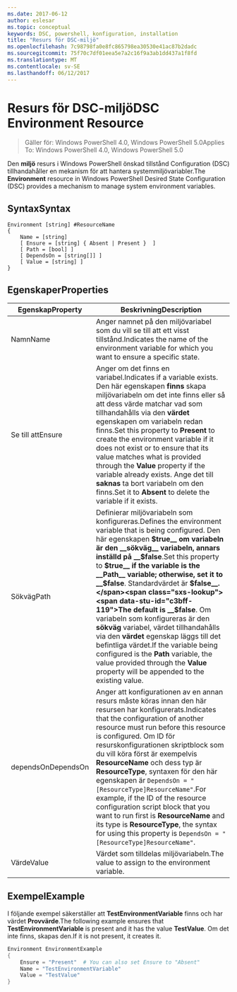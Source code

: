 ```yaml
---
ms.date: 2017-06-12
author: eslesar
ms.topic: conceptual
keywords: DSC, powershell, konfiguration, installation
title: "Resurs för DSC-miljö"
ms.openlocfilehash: 7c98798fa0e8fc865798ea30530e41ac87b2dadc
ms.sourcegitcommit: 75f70c7df01eea5e7a2c16f9a3ab1dd437a1f8fd
ms.translationtype: MT
ms.contentlocale: sv-SE
ms.lasthandoff: 06/12/2017
---
```

# <a name="dsc-environment-resource"></a><span data-ttu-id="c3bff-103">Resurs för DSC-miljö</span><span class="sxs-lookup"><span data-stu-id="c3bff-103">DSC Environment Resource</span></span>

> <span data-ttu-id="c3bff-104">Gäller för: Windows PowerShell 4.0, Windows PowerShell 5.0</span><span class="sxs-lookup"><span data-stu-id="c3bff-104">Applies To: Windows PowerShell 4.0, Windows PowerShell 5.0</span></span>

<span data-ttu-id="c3bff-105">Den __miljö__ resurs i Windows PowerShell önskad tillstånd Configuration (DSC) tillhandahåller en mekanism för att hantera systemmiljövariabler.</span><span class="sxs-lookup"><span data-stu-id="c3bff-105">The __Environment__ resource in Windows PowerShell Desired State Configuration (DSC) provides a mechanism to manage system environment variables.</span></span>

## <a name="syntax"></a><span data-ttu-id="c3bff-106">Syntax</span><span class="sxs-lookup"><span data-stu-id="c3bff-106">Syntax</span></span>
``` mof
Environment [string] #ResourceName
{
    Name = [string]
    [ Ensure = [string] { Absent | Present }  ]
    [ Path = [bool] ]
    [ DependsOn = [string[]] ]
    [ Value = [string] ]
}
```

## <a name="properties"></a><span data-ttu-id="c3bff-107">Egenskaper</span><span class="sxs-lookup"><span data-stu-id="c3bff-107">Properties</span></span>

|  <span data-ttu-id="c3bff-108">Egenskap</span><span class="sxs-lookup"><span data-stu-id="c3bff-108">Property</span></span>  |  <span data-ttu-id="c3bff-109">Beskrivning</span><span class="sxs-lookup"><span data-stu-id="c3bff-109">Description</span></span>   | 
|---|---| 
| <span data-ttu-id="c3bff-110">Namn</span><span class="sxs-lookup"><span data-stu-id="c3bff-110">Name</span></span>| <span data-ttu-id="c3bff-111">Anger namnet på den miljövariabel som du vill se till att ett visst tillstånd.</span><span class="sxs-lookup"><span data-stu-id="c3bff-111">Indicates the name of the environment variable for which you want to ensure a specific state.</span></span>| 
| <span data-ttu-id="c3bff-112">Se till att</span><span class="sxs-lookup"><span data-stu-id="c3bff-112">Ensure</span></span>| <span data-ttu-id="c3bff-113">Anger om det finns en variabel.</span><span class="sxs-lookup"><span data-stu-id="c3bff-113">Indicates if a variable exists.</span></span> <span data-ttu-id="c3bff-114">Den här egenskapen __finns__ skapa miljövariabeln om det inte finns eller så att dess värde matchar vad som tillhandahålls via den __värdet__ egenskapen om variabeln redan finns.</span><span class="sxs-lookup"><span data-stu-id="c3bff-114">Set this property to __Present__ to create the environment variable if it does not exist or to ensure that its value matches what is provided through the __Value__ property if the variable already exists.</span></span> <span data-ttu-id="c3bff-115">Ange det till __saknas__ ta bort variabeln om den finns.</span><span class="sxs-lookup"><span data-stu-id="c3bff-115">Set it to __Absent__ to delete the variable if it exists.</span></span>| 
| <span data-ttu-id="c3bff-116">Sökväg</span><span class="sxs-lookup"><span data-stu-id="c3bff-116">Path</span></span>| <span data-ttu-id="c3bff-117">Definierar miljövariabeln som konfigureras.</span><span class="sxs-lookup"><span data-stu-id="c3bff-117">Defines the environment variable that is being configured.</span></span> <span data-ttu-id="c3bff-118">Den här egenskapen __$true__ om variabeln är den __sökväg__ variabeln, annars inställd på __$false__.</span><span class="sxs-lookup"><span data-stu-id="c3bff-118">Set this property to __$true__ if the variable is the __Path__ variable; otherwise, set it to __$false__.</span></span> <span data-ttu-id="c3bff-119">Standardvärdet är __$false__.</span><span class="sxs-lookup"><span data-stu-id="c3bff-119">The default is __$false__.</span></span> <span data-ttu-id="c3bff-120">Om variabeln som konfigureras är den __sökväg__ variabel, värdet tillhandahålls via den __värdet__ egenskap läggs till det befintliga värdet.</span><span class="sxs-lookup"><span data-stu-id="c3bff-120">If the variable being configured is the __Path__ variable, the value provided through the __Value__ property will be appended to the existing value.</span></span>| 
| <span data-ttu-id="c3bff-121">dependsOn</span><span class="sxs-lookup"><span data-stu-id="c3bff-121">DependsOn</span></span> | <span data-ttu-id="c3bff-122">Anger att konfigurationen av en annan resurs måste köras innan den här resursen har konfigurerats.</span><span class="sxs-lookup"><span data-stu-id="c3bff-122">Indicates that the configuration of another resource must run before this resource is configured.</span></span> <span data-ttu-id="c3bff-123">Om ID för resurskonfigurationen skriptblock som du vill köra först är exempelvis __ResourceName__ och dess typ är __ResourceType__, syntaxen för den här egenskapen är `DependsOn = "[ResourceType]ResourceName"`.</span><span class="sxs-lookup"><span data-stu-id="c3bff-123">For example, if the ID of the resource configuration script block that you want to run first is __ResourceName__ and its type is __ResourceType__, the syntax for using this property is `DependsOn = "[ResourceType]ResourceName"`.</span></span>| 
| <span data-ttu-id="c3bff-124">Värde</span><span class="sxs-lookup"><span data-stu-id="c3bff-124">Value</span></span>| <span data-ttu-id="c3bff-125">Värdet som tilldelas miljövariabeln.</span><span class="sxs-lookup"><span data-stu-id="c3bff-125">The value to assign to the environment variable.</span></span>| 

## <a name="example"></a><span data-ttu-id="c3bff-126">Exempel</span><span class="sxs-lookup"><span data-stu-id="c3bff-126">Example</span></span>

<span data-ttu-id="c3bff-127">I följande exempel säkerställer att __TestEnvironmentVariable__ finns och har värdet __Provvärde__.</span><span class="sxs-lookup"><span data-stu-id="c3bff-127">The following example ensures that __TestEnvironmentVariable__ is present and it has the value __TestValue__.</span></span> <span data-ttu-id="c3bff-128">Om det inte finns, skapas den.</span><span class="sxs-lookup"><span data-stu-id="c3bff-128">If it is not present, it creates it.</span></span>

```powershell
Environment EnvironmentExample
{
    Ensure = "Present"  # You can also set Ensure to "Absent"
    Name = "TestEnvironmentVariable"
    Value = "TestValue"
}
```

